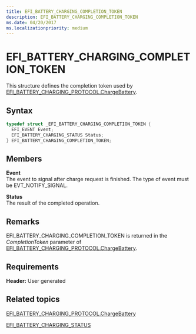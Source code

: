 ```yaml
---
title: EFI_BATTERY_CHARGING_COMPLETION_TOKEN
description: EFI_BATTERY_CHARGING_COMPLETION_TOKEN
ms.date: 04/20/2017
ms.localizationpriority: medium
---
```


# EFI\_BATTERY\_CHARGING\_COMPLETION\_TOKEN


This structure defines the completion token used by [EFI\_BATTERY\_CHARGING\_PROTOCOL.ChargeBattery](efi-battery-charging-protocolchargebattery.md).

## Syntax


```cpp
typedef struct _EFI_BATTERY_CHARGING_COMPLETION_TOKEN {
  EFI_EVENT Event;
  EFI_BATTERY_CHARGING_STATUS Status;
} EFI_BATTERY_CHARGING_COMPLETION_TOKEN;
```

## Members


<a href="" id="event"></a>**Event**  
The event to signal after charge request is finished. The type of event must be EVT\_NOTIFY\_SIGNAL.

<a href="" id="status"></a>**Status**  
The result of the completed operation.

## Remarks


EFI\_BATTERY\_CHARGING\_COMPLETION\_TOKEN is returned in the *CompletionToken* parameter of [EFI\_BATTERY\_CHARGING\_PROTOCOL.ChargeBattery](efi-battery-charging-protocolchargebattery.md).

## Requirements


**Header:** User generated

## Related topics

[EFI\_BATTERY\_CHARGING\_PROTOCOL.ChargeBattery](efi-battery-charging-protocolchargebattery.md)  

[EFI\_BATTERY\_CHARGING\_STATUS](efi-battery-charging-status.md)  
